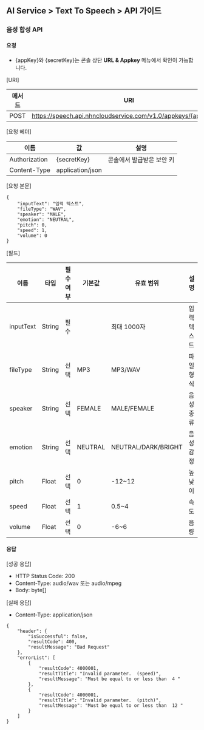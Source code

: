 ## AI Service > Text To Speech > API 가이드

### 음성 합성 API

#### 요청

- {appKey}와 {secretKey}는 콘솔 상단 **URL & Appkey** 메뉴에서 확인이 가능합니다.

[URI]

| 메서드 | URI |
|---|---|
| POST | https://speech.api.nhncloudservice.com/v1.0/appkeys/{appKey}/tts |

[요청 헤더]

| 이름 | 값 | 설명 |
|---|---|---|
| Authorization | {secretKey} | 콘솔에서 발급받은 보안 키 |
| Content-Type | application/json | |

[요청 본문]
```
{
    "inputText": "입력 텍스트",
    "fileType": "WAV",
    "speaker": "MALE",
    "emotion": "NEUTRAL",
    "pitch": 0,
    "speed": 1,
    "volume": 0
}
```

[필드]

| 이름 | 타입 | 필수 여부 | 기본값 | 유효 범위 | 설명 |
|---|---|---|---|---|---|
| inputText | String | 필수 | | 최대 1000자 | 입력 텍스트 |
| fileType | String | 선택 | MP3 | MP3/WAV | 파일 형식 |
| speaker | String | 선택 | FEMALE | MALE/FEMALE | 음성 종류 |
| emotion | String | 선택 | NEUTRAL | NEUTRAL/DARK/BRIGHT | 음성 감정 |
| pitch | Float | 선택 | 0 | -12~12| 높낮이 |
| speed | Float | 선택 | 1 | 0.5~4 | 속도 |
| volume | Float | 선택 | 0 | -6~6 | 음량 |

#### 응답

[성공 응답]
* HTTP Status Code: 200
* Content-Type: audio/wav 또는 audio/mpeg
* Body: byte[]

[실패 응답]
* Content-Type: application/json
```
{
    "header": {
        "isSuccessful": false,
        "resultCode": 400,
        "resultMessage": "Bad Request"
    },
    "errorList": [
        {
            "resultCode": 4000001,
            "resultTitle": "Invalid parameter.  (speed)",
            "resultMessage": "Must be equal to or less than  4 "
        },
        {
            "resultCode": 4000001,
            "resultTitle": "Invalid parameter.  (pitch)",
            "resultMessage": "Must be equal to or less than  12 "
        }
    ]
}
```